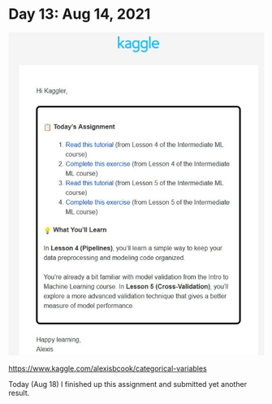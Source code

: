 # Day 13: Aug 14, 2021
![Assingment](https://github.com/EO4wellness/T-I-L/blob/main/AI-ML-NLP/Kaggle/Images/Day-13-Assignment.jpg)

https://www.kaggle.com/alexisbcook/categorical-variables 

Today (Aug 18) I finished up this assignment and submitted yet another result. 